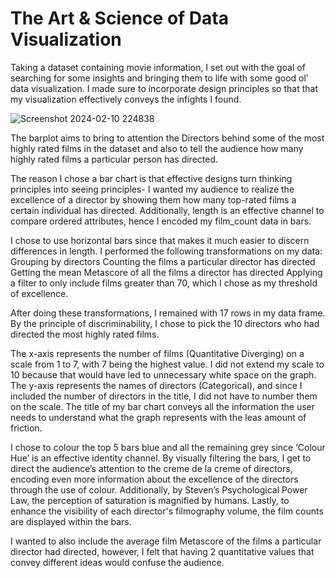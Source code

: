# The Art & Science of Data Visualization

Taking a dataset containing movie information, I set out with the goal of searching for some insights and bringing them to life with some good ol' data visualization. I made sure to incorporate design principles so that that my visualization effectively conveys the infights I found.  


![Screenshot 2024-02-10 224838](https://github.com/khushil-sketch/Data-Visualization/assets/52947378/c54e0986-42b6-474c-9626-d5be4abbd275)

The barplot aims to bring to attention the Directors behind some of the most highly rated films in the dataset and also to tell the audience how many highly rated films a particular person has directed.

The reason I chose a bar chart is that effective designs turn thinking principles into seeing principles- I wanted my audience to realize the excellence of a director by showing them how many top-rated films a certain individual has directed. Additionally, length is an effective channel to compare ordered attributes, hence I encoded my film_count data in bars.

I chose to use horizontal bars since that makes it much easier to discern differences in length. I performed the following transformations on my data: 
Grouping by directors
Counting the films a particular director has directed
Getting the mean Metascore of all the films a director has directed
Applying a filter to only include films greater than 70, which I chose as my threshold of excellence.

After doing these transformations, I remained with 17 rows in my data frame. By the principle of discriminability, I chose to pick the 10 directors who had directed the most 
highly rated films.

The x-axis represents the number of films (Quantitative Diverging) on a scale from 1 to 7, with 7 being the highest value. I did not extend my scale to 10 because that would have led to unnecessary white space on the graph. The y-axis represents the names of directors (Categorical), and since I included the number of directors in the title, I did not have to number them on the scale. The title of my bar chart conveys all the information the user needs to understand what the graph represents with the leas amount of friction. 

I chose to colour the top 5 bars blue and all the remaining grey since ‘Colour Hue’ is an effective identity channel. By visually filtering the bars, I get to direct the audience’s attention to the creme de la creme of directors, encoding even more information about the excellence of the directors through the use of colour. Additionally, by Steven’s Psychological Power Law, the perception of saturation is magnified by humans. 
Lastly, to enhance the visibility of each director's filmography volume, the film counts are displayed within the bars.

I wanted to also include the average film Metascore of the films a particular director had directed, however, I felt that having 2 quantitative values that convey different ideas would confuse the audience.
